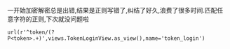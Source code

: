 一开始加密解密总是出错,结果是正则写错了,纠结了好久,浪费了很多时间.匹配任意字符的正则,下次就没问题啦
  
  
  ```
  url(r'^token/(?P<token>.+)',views.TokenLoginView.as_view(),name='token_login')
  ```

